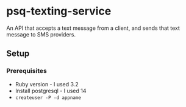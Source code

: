 # psq-texting-service
An API that accepts a text message from a client, and sends that text message to SMS providers.

## Setup
### Prerequisites
- Ruby version - I used 3.2
- Install postgresql - I used 14
- `createuser -P -d appname`
